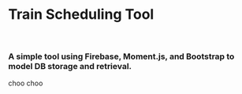 <h1>Train Scheduling Tool</h1>
<br>
<h3>A simple tool using Firebase, Moment.js, and Bootstrap to model DB storage and retrieval.</h3>
<p>choo choo</p>
